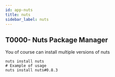 ```yaml
---
id: app-nuts
title: nuts
sidebar_label: nuts
---
```



## T0000- Nuts Package Manager
You of course can install multiple versions of nuts 
```
nuts install nuts
# Example of usage
nuts install nuts#0.8.3
```
